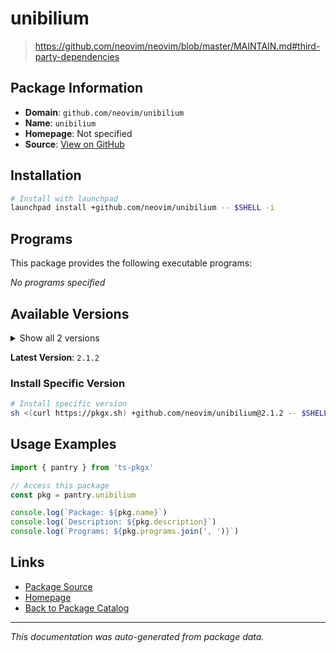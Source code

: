 # unibilium

> https://github.com/neovim/neovim/blob/master/MAINTAIN.md#third-party-dependencies

## Package Information

- **Domain**: `github.com/neovim/unibilium`
- **Name**: `unibilium`
- **Homepage**: Not specified
- **Source**: [View on GitHub](https://github.com/pkgxdev/pantry/tree/main/projects/github.com/neovim/unibilium/package.yml)

## Installation

```bash
# Install with launchpad
launchpad install +github.com/neovim/unibilium -- $SHELL -i
```

## Programs

This package provides the following executable programs:

*No programs specified*

## Available Versions

<details>
<summary>Show all 2 versions</summary>

- `2.1.2`, `2.1.1`

</details>

**Latest Version**: `2.1.2`

### Install Specific Version

```bash
# Install specific version
sh <(curl https://pkgx.sh) +github.com/neovim/unibilium@2.1.2 -- $SHELL -i
```

## Usage Examples

```typescript
import { pantry } from 'ts-pkgx'

// Access this package
const pkg = pantry.unibilium

console.log(`Package: ${pkg.name}`)
console.log(`Description: ${pkg.description}`)
console.log(`Programs: ${pkg.programs.join(', ')}`)
```

## Links

- [Package Source](https://github.com/pkgxdev/pantry/tree/main/projects/github.com/neovim/unibilium/package.yml)
- [Homepage](#)
- [Back to Package Catalog](../package-catalog.md)

---

*This documentation was auto-generated from package data.*
